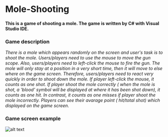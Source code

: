 # Mole-Shooting

#### This is a game of shooting a mole. The game is written by C# with Visual Studio IDE.

### Game description
_There is a mole which appears randomly on the screen and user's task is to shoot the mole. Users/players need to use the mouse to move the gun scope. Also, users/players need to left-click the mouse to fire the gun. The mole will only stay at a position in a very short time, then it will move to else where on the game screen. Therefore, users/players need to react very quickly in order to shoot down the mole._
_If player left-click the mouse, it counts as one shot. If player shoot the mole correctly ( when the mole is shot, a 'blood' symbol will be displayed at where it has been shot down), it counts as one hit. In contrast, it counts as one misses if player shoot the mole incorrectly. Players can see their avarage point ( hit/total shot) which displayed on the game screen._

### Game screen example
![alt text](https://cloud.githubusercontent.com/assets/11772613/22369412/4d91df4c-e4be-11e6-95ab-98cc290ede9a.jpg "Screen capture of game view")
